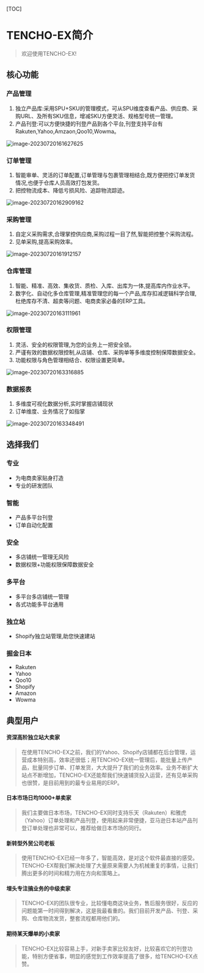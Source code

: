 [TOC]

# TENCHO-EX简介

> 欢迎使用TENCHO-EX!

## 核心功能

### 产品管理

1. 独立产品库:采用SPU+SKU的管理模式，可从SPU维度查看产品、供应商、采购URL、及所有SKU信息，增减SKU方便灵活、规格型号统一管理。
2. 产品刊登:可以方便快捷的刊登产品到各个平台,刊登支持平台有Rakuten,Yahoo,Amzaon,Qoo10,Wowma。

![image-20230720161627625](https://raw.githubusercontent.com/BlackMe2327/cloudimages27/main/tencho-ex/202307201628140.png)

### 订单管理

1. 智能审单、灵活的订单配置,订单管理与包裹管理相结合,既方便把控订单发货情况,也便于仓库人员高效打包发货。
2. 把控物流成本、降低亏损风险、追踪物流踪迹。

![image-20230720162909162](https://raw.githubusercontent.com/BlackMe2327/cloudimages27/main/tencho-ex/image-20230720162909162.png)

### 采购管理

1. 自定义采购需求,合理掌控供应商,采购过程一目了然,智能把控整个采购流程。
2. 见单采购,提高采购效率。

![image-20230720161912157](https://raw.githubusercontent.com/BlackMe2327/cloudimages27/main/tencho-ex/image-20230720161912157.png)

### 仓库管理

1. 智能、精准、高效、集收货、质检、入库、出库为一体,提高库内作业水平。
2. 数字化、自动化多仓库管理,精准管理您的每一个产品,库存扣减逻辑科学合理,杜绝库存不清、超卖等问题、电商卖家必备的ERP工具。

![image-20230720163111961](https://raw.githubusercontent.com/BlackMe2327/cloudimages27/main/tencho-ex/image-20230720163111961.png)

### 权限管理

1. 灵活、安全的权限管理,为您的业务上一把安全锁。
2. 严谨有效的数据权限控制,从店铺、仓库、采购单等多维度控制保障数据安全。
3. 功能权限与角色管理相结合、权限设置更简单。

![image-20230720163316885](https://raw.githubusercontent.com/BlackMe2327/cloudimages27/main/tencho-ex/image-20230720163316885.png)

### 数据报表

1. 多维度可视化数据分析,实时掌握店铺现状
2. 订单维度、业务情况了如指掌

![image-20230720163348491](https://raw.githubusercontent.com/BlackMe2327/cloudimages27/main/tencho-ex/image-20230720163348491.png)

## 选择我们

### 专业

- 为电商卖家贴身打造
- 专业的研发团队

### 智能

- 产品多平台刊登
- 订单自动化配置

### 安全

- 多店铺统一管理无风险
- 数据权限+功能权限保障数据安全

### 多平台

- 多平台多店铺统一管理
- 各式功能多平台通用

### 独立站

- Shopify独立站管理,助您快速建站

### 掘金日本

- Rakuten
- Yahoo
- Qoo10
- Shopify
- Amazon
- Wowma

## 典型用户

#### 资深高阶独立站大卖家

> 在使用TENCHO-EX之前，我们的Yahoo、Shopify店铺都在后台管理，运营成本特别高，效率还很低；用TENCHO-EX统一管理后，能批量上传产品，批量同步订单、打单发货，大大提升了我们的业务效率。业务不断扩大站点不断增加，TENCHO-EX还能帮我们快速铺货投入运营，还有见单采购也很赞，是目前用到的最专业易用的ERP。                       

#### 日本市场日均1000+单卖家

> 我们主要做日本市场，TENCHO-EX同时支持乐天（Rakuten）和雅虎（Yahoo）订单处理和产品刊登，使用起来非常便捷，亚马逊日本站产品刊登订单处理也非常可以，推荐给做日本市场的同行。                   

#### 新转型外贸公司老板

> 使用TENCHO-EX已经一年多了，智能高效，是对这个软件最直接的感受。TENCHO-EX帮我们解决处理了大量原来需要人为机械重复的事情，让我们腾出更多的时间和精力用在方向和策略上。

#### 埋头专注搞业务的中级卖家

> TENCHO-EX的团队很专业，比较懂电商这块业务，售后服务很好，反应的问题能第一时间得到解决，这是我最看重的。我们目前开发产品、刊登、采购、仓库物流发货，整套流程都用他们的。

#### 期待某天爆单的小卖家

> TENCHO-EX比较容易上手，对新手卖家比较友好，比较喜欢它的刊登功能，特别方便省事，明显的感觉到工作效率提高了很多，给TENCHO-EX点赞。
